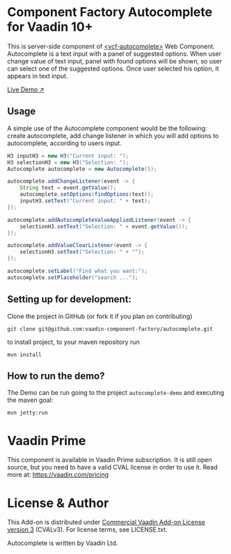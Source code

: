 # Component Factory Autocomplete for Vaadin 10+

This is server-side component of [&lt;vcf-autocomplete&gt;](https://github.com/vaadin-component-factory/vcf-autocomplete) Web Component.
Autocomplete is a text input with a panel of suggested options. When user change value of text input, panel with found options will be shown, so user can select one of the suggested options. Once user selected his option, it appears in text input. 


[Live Demo ↗](https://incubator.app.fi/autocomplete-demo/autocomplete)

## Usage

A simple use of the Autocomplete component would be the following: create autocomplete, add change listener in which you will add 
options to autocomplete, according to users input.

```java
H3 inputH3 = new H3("Current input: ");
H3 selectionH3 = new H3("Selection: ");
Autocomplete autocomplete = new Autocomplete(5);

autocomplete.addChangeListener(event -> {
    String text = event.getValue();
    autocomplete.setOptions(findOptions(text));
    inputH3.setText("Current input: " + text);
});

autocomplete.addAutocompleteValueAppliedListener(event -> {
    selectionH3.setText("Selection: " + event.getValue());
});

autocomplete.addValueClearListener(event -> {
    selectionH3.setText("Selection: " + "");
});

autocomplete.setLabel("Find what you want:");
autocomplete.setPlaceholder("search ...");
```

## Setting up for development:

Clone the project in GitHub (or fork it if you plan on contributing)

```
git clone git@github.com:vaadin-component-factory/autocomplete.git
```

to install project, to your maven repository run
 
```mvn install```


## How to run the demo?

The Demo can be run going to the project `autocomplete-demo` and executing the maven goal:

```mvn jetty:run```


# Vaadin Prime
This component is available in Vaadin Prime subscription. It is still open source, but you need to have a valid CVAL license in order to use it. Read more at: https://vaadin.com/pricing

# License & Author
This Add-on is distributed under [Commercial Vaadin Add-on License version 3](http://vaadin.com/license/cval-3) (CVALv3). For license terms, see LICENSE.txt.

Autocomplete is written by Vaadin Ltd.